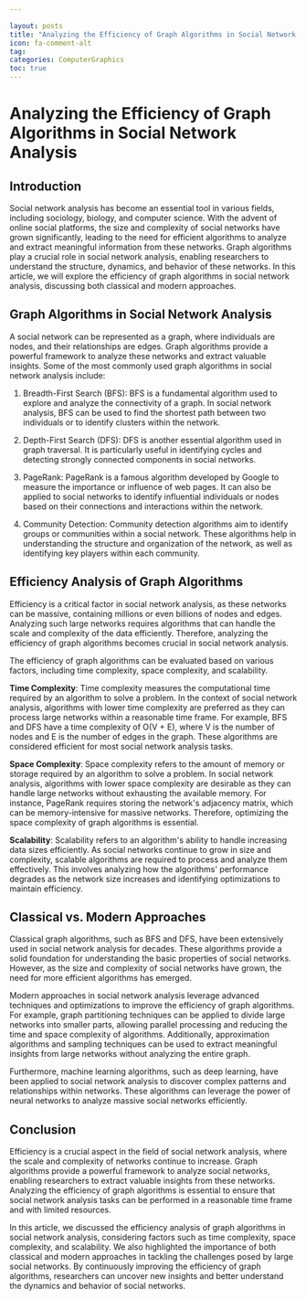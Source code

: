 ```yaml
---

layout: posts
title: "Analyzing the Efficiency of Graph Algorithms in Social Network Analysis"
icon: fa-comment-alt
tag:      
categories: ComputerGraphics
toc: true
---
```




# Analyzing the Efficiency of Graph Algorithms in Social Network Analysis

## Introduction

Social network analysis has become an essential tool in various fields, including sociology, biology, and computer science. With the advent of online social platforms, the size and complexity of social networks have grown significantly, leading to the need for efficient algorithms to analyze and extract meaningful information from these networks. Graph algorithms play a crucial role in social network analysis, enabling researchers to understand the structure, dynamics, and behavior of these networks. In this article, we will explore the efficiency of graph algorithms in social network analysis, discussing both classical and modern approaches.

## Graph Algorithms in Social Network Analysis

A social network can be represented as a graph, where individuals are nodes, and their relationships are edges. Graph algorithms provide a powerful framework to analyze these networks and extract valuable insights. Some of the most commonly used graph algorithms in social network analysis include:

1. Breadth-First Search (BFS): BFS is a fundamental algorithm used to explore and analyze the connectivity of a graph. In social network analysis, BFS can be used to find the shortest path between two individuals or to identify clusters within the network.

2. Depth-First Search (DFS): DFS is another essential algorithm used in graph traversal. It is particularly useful in identifying cycles and detecting strongly connected components in social networks.

3. PageRank: PageRank is a famous algorithm developed by Google to measure the importance or influence of web pages. It can also be applied to social networks to identify influential individuals or nodes based on their connections and interactions within the network.

4. Community Detection: Community detection algorithms aim to identify groups or communities within a social network. These algorithms help in understanding the structure and organization of the network, as well as identifying key players within each community.

## Efficiency Analysis of Graph Algorithms

Efficiency is a critical factor in social network analysis, as these networks can be massive, containing millions or even billions of nodes and edges. Analyzing such large networks requires algorithms that can handle the scale and complexity of the data efficiently. Therefore, analyzing the efficiency of graph algorithms becomes crucial in social network analysis.

The efficiency of graph algorithms can be evaluated based on various factors, including time complexity, space complexity, and scalability.

**Time Complexity**: Time complexity measures the computational time required by an algorithm to solve a problem. In the context of social network analysis, algorithms with lower time complexity are preferred as they can process large networks within a reasonable time frame. For example, BFS and DFS have a time complexity of O(V + E), where V is the number of nodes and E is the number of edges in the graph. These algorithms are considered efficient for most social network analysis tasks.

**Space Complexity**: Space complexity refers to the amount of memory or storage required by an algorithm to solve a problem. In social network analysis, algorithms with lower space complexity are desirable as they can handle large networks without exhausting the available memory. For instance, PageRank requires storing the network's adjacency matrix, which can be memory-intensive for massive networks. Therefore, optimizing the space complexity of graph algorithms is essential.

**Scalability**: Scalability refers to an algorithm's ability to handle increasing data sizes efficiently. As social networks continue to grow in size and complexity, scalable algorithms are required to process and analyze them effectively. This involves analyzing how the algorithms' performance degrades as the network size increases and identifying optimizations to maintain efficiency.

## Classical vs. Modern Approaches

Classical graph algorithms, such as BFS and DFS, have been extensively used in social network analysis for decades. These algorithms provide a solid foundation for understanding the basic properties of social networks. However, as the size and complexity of social networks have grown, the need for more efficient algorithms has emerged.

Modern approaches in social network analysis leverage advanced techniques and optimizations to improve the efficiency of graph algorithms. For example, graph partitioning techniques can be applied to divide large networks into smaller parts, allowing parallel processing and reducing the time and space complexity of algorithms. Additionally, approximation algorithms and sampling techniques can be used to extract meaningful insights from large networks without analyzing the entire graph.

Furthermore, machine learning algorithms, such as deep learning, have been applied to social network analysis to discover complex patterns and relationships within networks. These algorithms can leverage the power of neural networks to analyze massive social networks efficiently.

## Conclusion

Efficiency is a crucial aspect in the field of social network analysis, where the scale and complexity of networks continue to increase. Graph algorithms provide a powerful framework to analyze social networks, enabling researchers to extract valuable insights from these networks. Analyzing the efficiency of graph algorithms is essential to ensure that social network analysis tasks can be performed in a reasonable time frame and with limited resources.

In this article, we discussed the efficiency analysis of graph algorithms in social network analysis, considering factors such as time complexity, space complexity, and scalability. We also highlighted the importance of both classical and modern approaches in tackling the challenges posed by large social networks. By continuously improving the efficiency of graph algorithms, researchers can uncover new insights and better understand the dynamics and behavior of social networks.
